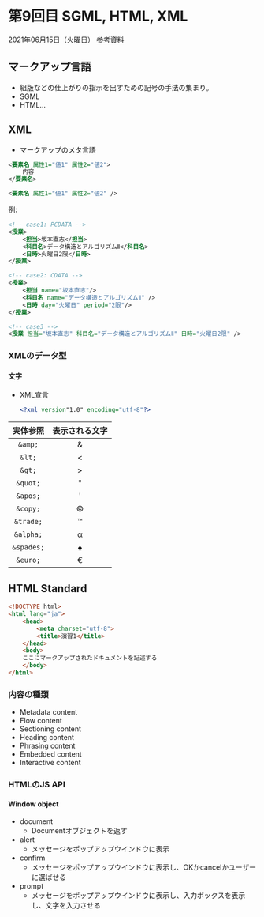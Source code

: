 # 第9回目  SGML, HTML, XML

2021年06月15日（火曜日）
[参考資料](http://edu.net.c.dendai.ac.jp/ad2/2021/9)

## マークアップ言語

- 組版などの仕上がりの指示を出すための記号の手法の集まり。
- SGML
- HTML...

## XML

- マークアップのメタ言語

```xml
<要素名 属性1="値1" 属性2="値2">
    内容
</要素名>

<要素名 属性1="値1" 属性2="値2" />
```

例:

```xml
<!-- case1: PCDATA -->
<授業>
    <担当>坂本直志</担当>
    <科目名>データ構造とアルゴリズムⅡ</科目名>
    <日時>火曜日2限</日時>
</授業>

<!-- case2: CDATA -->
<授業>
    <担当 name="坂本直志"/>
    <科目名 name="データ構造とアルゴリズムⅡ" />
    <日時 day="火曜日" period="2限"/>
</授業>

<!-- case3 -->
<授業 担当="坂本直志" 科目名="データ構造とアルゴリズムⅡ" 日時="火曜日2限" />
```

### XMLのデータ型

#### 文字

- XML宣言

  ```xml
  <?xml version"1.0" encoding="utf-8"?>
  ```

|  実体参照  | 表示される文字 |
| :--------: | :------------: |
|  `&amp;`   |     &amp;      |
|   `&lt;`   |      &lt;      |
|   `&gt;`   |      &gt;      |
|  `&quot;`  |     &quot;     |
|  `&apos;`  |     &apos;     |
|  `&copy;`  |     &copy;     |
| `&trade;`  |    &trade;     |
| `&alpha;`  |    &alpha;     |
| `&spades;` |    &spades;    |
|  `&euro;`  |     &euro;     |

## HTML Standard

```html
<!DOCTYPE html>
<html lang="ja">
    <head>
        <meta charset="utf-8">
        <title>演習1</title>
    </head>
    <body>
    ここにマークアップされたドキュメントを記述する
    </body>
</html>
```

### 内容の種類

- Metadata content
- Flow content
- Sectioning content
- Heading content
- Phrasing content
- Embedded content
- Interactive content

### HTMLのJS API

#### Window object

- document
  - Documentオブジェクトを返す
- alert
  - メッセージをポップアップウインドウに表示
- confirm
  - メッセージをポップアップウインドウに表示し、OKかcancelかユーザーに選ばせる
- prompt
  - メッセージをポップアップウインドウに表示し、入力ボックスを表示し、文字を入力させる

